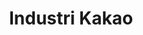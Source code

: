 ---
id: 22
title : Industri Kakao
linkurl: https://kutt.it/DPSjYr
fitur: aspekpajak
category: aspekpajak
createdTime : 31/07/2019
modifiedTime : 20/01/2020
topik: Versi Lengkap
---